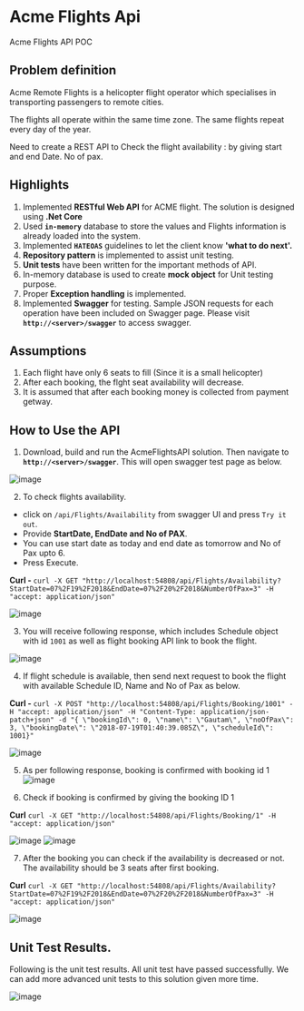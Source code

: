 # Acme Flights Api
Acme Flights API POC

## Problem definition

Acme Remote Flights is a helicopter flight operator which specialises in transporting passengers to remote cities. 
 
The flights all operate within the same time zone.  The same flights repeat every day of the year.

Need to create a REST API to Check the flight availability : by giving start and end Date. No of pax.

## Highlights
1. Implemented <b>RESTful Web API</b> for ACME flight. The solution is designed using <b>.Net Core</b> 
2. Used <b>`in-memory`</b> database to store the values and Flights information is already loaded into the system.
3. Implemented <b>`HATEOAS`</b> guidelines to let the client know <b>'what to do next'.</b>
4. <b>Repository pattern</b> is implemented to assist unit testing.
5. <b>Unit tests</b> have been written for the important methods of API.
6. In-memory database is used to create <b>mock object</b> for Unit testing purpose.
7. Proper <b>Exception handling</b> is implemented.
8. Implemented <b>Swagger</b> for testing. Sample JSON requests for each operation have been included on Swagger page. Please visit <b>`http://<server>/swagger`</b> to access swagger.

## Assumptions
1. Each flight have only 6 seats to fill (Since it is a small helicopter)
2. After each booking, the flght seat availability will decrease.
3. It is assumed that after each booking money is collected from payment getway.

## How to Use the API
1. Download, build and run the AcmeFlightsAPI solution. Then navigate to <b>`http://<server>/swagger`</b>. This will open swagger test page as below. 
 
 ![image](https://user-images.githubusercontent.com/34414643/42915797-5b08df20-8b45-11e8-88c1-be72f95ba526.png)

2. To check flights availability. 
  - click on `/api/Flights/Availability` from swagger UI and press `Try it out`. 
  - Provide <b>StartDate, EndDate and No of PAX</b>. 
  - You can use start date as today and end date as tomorrow and No of Pax upto 6. 
  - Press Execute.
  
<b>Curl - </b> 
`curl -X GET "http://localhost:54808/api/Flights/Availability?StartDate=07%2F19%2F2018&EndDate=07%2F20%2F2018&NumberOfPax=3" -H "accept: application/json"`
 
 ![image](https://user-images.githubusercontent.com/34414643/42915994-3defdba4-8b46-11e8-9d70-a8d77db5722f.png)
 
3. You will receive following response, which includes Schedule object with id `1001` as well as flight booking API link to book the flight.
 
 ![image](https://user-images.githubusercontent.com/34414643/42916058-a8b5eb0e-8b46-11e8-9f04-21186c485f8a.png)

4. If flight schedule is available, then send next request to book the flight with available Schedule ID, Name and No of Pax as below.

<b>Curl - </b> 
`curl -X POST "http://localhost:54808/api/Flights/Booking/1001" -H "accept: application/json" -H "Content-Type: application/json-patch+json" -d "{ \"bookingId\": 0, \"name\": \"Gautam\", \"noOfPax\": 3, \"bookingDate\": \"2018-07-19T01:40:39.085Z\", \"scheduleId\": 1001}"`

 ![image](https://user-images.githubusercontent.com/34414643/42916270-b6db9336-8b47-11e8-85ba-68edcbb4bba0.png)
 
 5. As per following response, booking is confirmed with booking id 1
 ![image](https://user-images.githubusercontent.com/34414643/42916541-203bb5c6-8b49-11e8-9508-c4da29829c8f.png)

 6. Check if booking is confirmed by giving the booking ID 1
 
 <b>Curl</b> `curl -X GET "http://localhost:54808/api/Flights/Booking/1" -H "accept: application/json"`
 
 ![image](https://user-images.githubusercontent.com/34414643/42916587-661b2130-8b49-11e8-8427-121ab793c0b3.png)
 ![image](https://user-images.githubusercontent.com/34414643/42916610-79ed2bd6-8b49-11e8-867d-23de7387074d.png)

 7. After the booking you can check if the availability is decreased or not. The availability should be 3 seats after first booking.
 
 <b>Curl</b> `curl -X GET "http://localhost:54808/api/Flights/Availability?StartDate=07%2F19%2F2018&EndDate=07%2F20%2F2018&NumberOfPax=3" -H "accept: application/json"`
 
 ![image](https://user-images.githubusercontent.com/34414643/42916649-af88fdb0-8b49-11e8-9929-ed51d455f190.png)

## Unit Test Results.

Following is the unit test results. All unit test have passed successfully. We can add more advanced unit tests to this solution given more time.

![image](https://user-images.githubusercontent.com/34414643/42916851-8d087116-8b4a-11e8-9fa2-f70daf9717e5.png)


